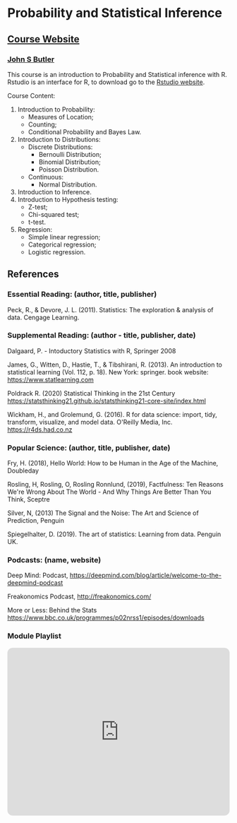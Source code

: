 # Probability and Statistical Inference
## [Course Website](https://sites.google.com/dit.ie/math4001/home)
### [John S Butler](https://johnsbutler.netlify.com/)

This course is an introduction to Probability and Statistical inference with R. Rstudio is an interface for R, to download go to the [Rstudio website](https://www.rstudio.com).


Course Content:
1. Introduction to Probability:
   - Measures of Location;
   - Counting;
   - Conditional Probability and Bayes Law.
2. Introduction to Distributions:
   - Discrete Distributions:
     - Bernoulli Distribution;
     - Binomial Distribution;
     - Poisson Distribution.
   - Continuous:
     - Normal Distribution.
3. Introduction to Inference.
4. Introduction to Hypothesis testing:
   - Z-test;
   - Chi-squared test;
   - t-test.
5. Regression:
   - Simple linear regression;
   - Categorical regression;
   - Logistic regression.

## References
### Essential Reading: (author, title, publisher)

Peck, R., & Devore, J. L. (2011). Statistics: The exploration & analysis of data. Cengage Learning.


### Supplemental Reading: (author - title, publisher, date)

Dalgaard, P.  - Intoductory Statistics with R, Springer 2008

James, G., Witten, D., Hastie, T., & Tibshirani, R. (2013). An introduction to statistical learning (Vol. 112, p. 18). New York: springer. book website: https://www.statlearning.com

Poldrack R. (2020) Statistical Thinking in the 21st Century https://statsthinking21.github.io/statsthinking21-core-site/index.html

Wickham, H., and Grolemund, G. (2016). R for data science: import, tidy, transform, visualize, and model data. O'Reilly Media, Inc. https://r4ds.had.co.nz

### Popular Science: (author, title, publisher, date)
Fry, H. (2018), Hello World: How to be Human in the Age of the Machine, Doubleday

Rosling, H, Rosling, O, Rosling Ronnlund, (2019), Factfulness: Ten Reasons We're Wrong About The World - And Why Things Are Better Than You Think, Sceptre

Silver, N, (2013) The Signal and the Noise: The Art and Science of Prediction, Penguin

Spiegelhalter, D. (2019). The art of statistics: Learning from data. Penguin UK.

### Podcasts: (name, website)
Deep Mind: Podcast, https://deepmind.com/blog/article/welcome-to-the-deepmind-podcast 

Freakonomics Podcast, http://freakonomics.com/ 

More or Less: Behind the Stats https://www.bbc.co.uk/programmes/p02nrss1/episodes/downloads 

### Module Playlist
<html>
<iframe style="border-radius:12px" src="https://open.spotify.com/embed/playlist/3MP5KPwjPTBSLQSkHFofwU?utm_source=generator" width="100%" height="380" frameBorder="0" allowfullscreen="" allow="autoplay; clipboard-write; encrypted-media; fullscreen; picture-in-picture"></iframe></html>
